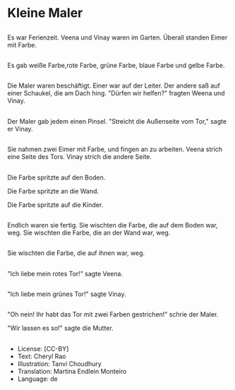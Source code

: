 # Kleine Maler

##
Es war Ferienzeit. Veena und Vinay waren im Garten. Überall standen Eimer mit Farbe.

##
Es gab  weiße Farbe,rote Farbe, grüne Farbe, blaue Farbe und gelbe Farbe.

##
Die Maler waren beschäftigt. Einer war auf der Leiter. Der andere saß auf einer Schaukel, die am Dach hing. "Dürfen wir helfen?" fragten Weena und Vinay.

##
Der Maler gab jedem einen Pinsel. "Streicht die Au­ßen­sei­te vom Tor," sagte er Vinay.

##
Sie nahmen zwei Eimer mit Farbe, und fingen an zu arbeiten. Veena strich eine Seite des Tors. Vinay strich die andere Seite. 

##
Die Farbe spritzte auf den Boden.

Die Farbe spritzte an die Wand.

Die Farbe spritzte auf die Kinder.

##
Endlich waren sie fertig. Sie wischten die Farbe, die auf dem Boden war, weg. Sie wischten die Farbe, die an der Wand war, weg. 

##
Sie wischten die Farbe, die auf ihnen war, weg.

##
"Ich liebe mein rotes Tor!" sagte Veena.

##
"Ich liebe mein grünes Tor!" sagte Vinay.

##
"Oh nein! Ihr habt das Tor mit zwei Farben gestrichen!" schrie der Maler.

"Wir lassen es so!" sagte die Mutter.

##
* License: [CC-BY]
* Text: Cheryl Rao
* Illustration: Tanvi Choudhury
* Translation: Martina Endlein Monteiro
* Language: de
